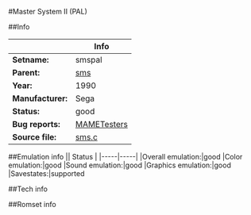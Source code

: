 #Master System II (PAL)

##Info

||Info|
|-----|-----|
|**Setname:**|smspal
|**Parent:**|[sms](sms.md)
|**Year:**|1990
|**Manufacturer:**|Sega
|**Status:**|good
|**Bug reports:**|[MAMETesters](http://mametesters.org/view_all_set.php?type=1&temporary=y&search=sms.c)
|**Source file:**|[sms.c](https://github.com/mamedev/mame/blob/master/src/mess/drivers/sms.c)

##Emulation info
|| Status |
|-----|-----|
|Overall emulation:|good
|Color emulation:|good
|Sound emulation:|good
|Graphics emulation:|good
|Savestates:|supported

##Tech info

##Romset info

<!--- START OF EDITED COMMENT DO NOT TOUCH TEXT ABOVE-->
